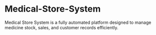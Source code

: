 # Medical-Store-System
Medical Store System is a fully automated platform designed to manage medicine stock, sales, and customer records efficiently. 
